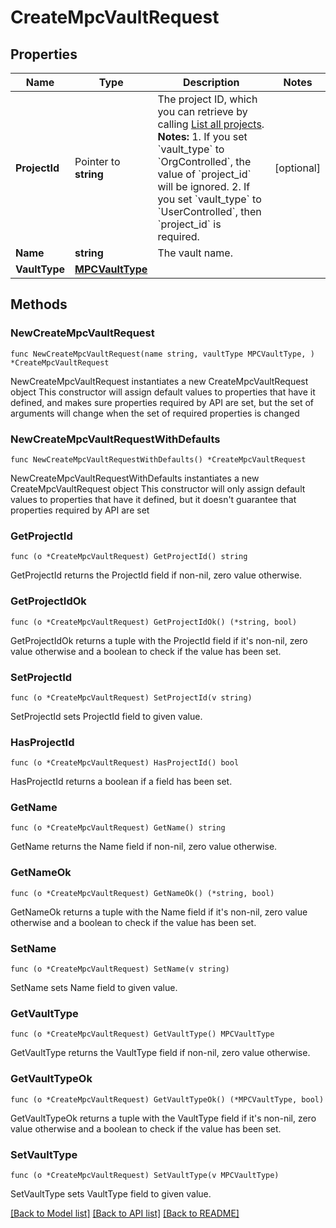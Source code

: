 # CreateMpcVaultRequest

## Properties

Name | Type | Description | Notes
------------ | ------------- | ------------- | -------------
**ProjectId** | Pointer to **string** | The project ID, which you can retrieve by calling [List all projects](/v2/api-references/wallets--mpc-wallets/list-all-projects).  **Notes:** 1. If you set &#x60;vault_type&#x60; to &#x60;OrgControlled&#x60;, the value of &#x60;project_id&#x60; will be ignored. 2. If you set &#x60;vault_type&#x60; to &#x60;UserControlled&#x60;, then &#x60;project_id&#x60; is required.  | [optional] 
**Name** | **string** | The vault name. | 
**VaultType** | [**MPCVaultType**](MPCVaultType.md) |  | 

## Methods

### NewCreateMpcVaultRequest

`func NewCreateMpcVaultRequest(name string, vaultType MPCVaultType, ) *CreateMpcVaultRequest`

NewCreateMpcVaultRequest instantiates a new CreateMpcVaultRequest object
This constructor will assign default values to properties that have it defined,
and makes sure properties required by API are set, but the set of arguments
will change when the set of required properties is changed

### NewCreateMpcVaultRequestWithDefaults

`func NewCreateMpcVaultRequestWithDefaults() *CreateMpcVaultRequest`

NewCreateMpcVaultRequestWithDefaults instantiates a new CreateMpcVaultRequest object
This constructor will only assign default values to properties that have it defined,
but it doesn't guarantee that properties required by API are set

### GetProjectId

`func (o *CreateMpcVaultRequest) GetProjectId() string`

GetProjectId returns the ProjectId field if non-nil, zero value otherwise.

### GetProjectIdOk

`func (o *CreateMpcVaultRequest) GetProjectIdOk() (*string, bool)`

GetProjectIdOk returns a tuple with the ProjectId field if it's non-nil, zero value otherwise
and a boolean to check if the value has been set.

### SetProjectId

`func (o *CreateMpcVaultRequest) SetProjectId(v string)`

SetProjectId sets ProjectId field to given value.

### HasProjectId

`func (o *CreateMpcVaultRequest) HasProjectId() bool`

HasProjectId returns a boolean if a field has been set.

### GetName

`func (o *CreateMpcVaultRequest) GetName() string`

GetName returns the Name field if non-nil, zero value otherwise.

### GetNameOk

`func (o *CreateMpcVaultRequest) GetNameOk() (*string, bool)`

GetNameOk returns a tuple with the Name field if it's non-nil, zero value otherwise
and a boolean to check if the value has been set.

### SetName

`func (o *CreateMpcVaultRequest) SetName(v string)`

SetName sets Name field to given value.


### GetVaultType

`func (o *CreateMpcVaultRequest) GetVaultType() MPCVaultType`

GetVaultType returns the VaultType field if non-nil, zero value otherwise.

### GetVaultTypeOk

`func (o *CreateMpcVaultRequest) GetVaultTypeOk() (*MPCVaultType, bool)`

GetVaultTypeOk returns a tuple with the VaultType field if it's non-nil, zero value otherwise
and a boolean to check if the value has been set.

### SetVaultType

`func (o *CreateMpcVaultRequest) SetVaultType(v MPCVaultType)`

SetVaultType sets VaultType field to given value.



[[Back to Model list]](../README.md#documentation-for-models) [[Back to API list]](../README.md#documentation-for-api-endpoints) [[Back to README]](../README.md)


